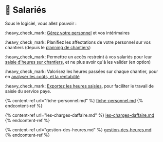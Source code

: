 # 👫 Salariés

Sous le logiciel, vous allez pouvoir :&#x20;

:heavy\_check\_mark: [Gérez votre personnel](fiche-personnel.md) et vos intérimaires

:heavy\_check\_mark: Planifiez les affectations de votre personnel sur vos chantiers (depuis le [planning de chantiers](../les-chantiers-1/planning-de-chantiers.md))

:heavy\_check\_mark: Permettre un accès restreint à vos salariés pour leur [saisie d'heures sur chantiers](gestion-des-heures.md#saisie-des-heures-par-les-compagnons), et ne plus avoir qu'à les valider (en option)

:heavy\_check\_mark: Valorisez les heures passées sur chaque chantier, pour en [analyser les coûts, et la rentabilité](../les-chantiers-1/la-fiche-chantier-en-detail.md#onglet-travaux)

:heavy\_check\_mark: [Exportez les heures saisies](gestion-des-heures.md#exporter-imprimer-les-heures-saisies), pour faciliter le travail de saisie du service paye.



{% content-ref url="fiche-personnel.md" %}
[fiche-personnel.md](fiche-personnel.md)
{% endcontent-ref %}

{% content-ref url="les-charges-daffaire.md" %}
[les-charges-daffaire.md](les-charges-daffaire.md)
{% endcontent-ref %}

{% content-ref url="gestion-des-heures.md" %}
[gestion-des-heures.md](gestion-des-heures.md)
{% endcontent-ref %}
